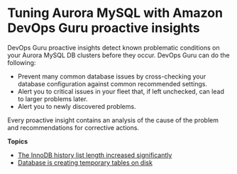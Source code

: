 # Tuning Aurora MySQL with Amazon DevOps Guru proactive insights<a name="MySQL.Tuning.proactive-insights"></a>

DevOps Guru proactive insights detect known problematic conditions on your Aurora MySQL DB clusters before they occur\. DevOps Guru can do the following:
+ Prevent many common database issues by cross\-checking your database configuration against common recommended settings\.
+ Alert you to critical issues in your fleet that, if left unchecked, can lead to larger problems later\.
+ Alert you to newly discovered problems\.

Every proactive insight contains an analysis of the cause of the problem and recommendations for corrective actions\.

**Topics**
+ [The InnoDB history list length increased significantly](proactive-insights.history-list.md)
+ [Database is creating temporary tables on disk](proactive-insights.temp-tables.md)